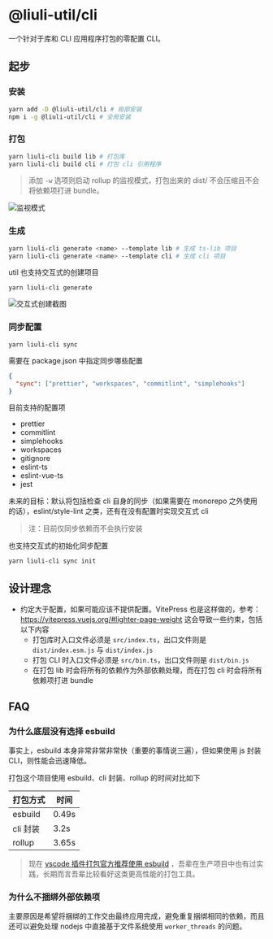 # @liuli-util/cli

一个针对于库和 CLI 应用程序打包的零配置 CLI。

## 起步

### 安装

```sh
yarn add -D @liuli-util/cli # 局部安装
npm i -g @liuli-util/cli # 全局安装
```

### 打包

```sh
yarn liuli-cli build lib # 打包库
yarn liuli-cli build cli # 打包 cli 引用程序
```

> 添加 `-w` 选项则启动 rollup 的监视模式，打包出来的 dist/ 不会压缩且不会将依赖项打进 bundle。

![监视模式](https://liuli.dev/images/liuli-cli%20%E7%9B%91%E8%A7%86%E6%A8%A1%E5%BC%8F.gif)

### 生成

```sh
yarn liuli-cli generate <name> --template lib # 生成 ts-lib 项目
yarn liuli-cli generate <name> --template cli # 生成 cli 项目
```

util 也支持交互式的创建项目

```shell
yarn liuli-cli generate
```

![交互式创建截图](./docs/交互式创建截图.gif)

### 同步配置

```shell
yarn liuli-cli sync
```

需要在 package.json 中指定同步哪些配置

```json
{
  "sync": ["prettier", "workspaces", "commitlint", "simplehooks"]
}
```

目前支持的配置项

- prettier
- commitlint
- simplehooks
- workspaces
- gitignore
- eslint-ts
- eslint-vue-ts
- jest

未来的目标：默认将包括检查 cli 自身的同步（如果需要在 monorepo 之外使用的话），eslint/style-lint 之类，还有在没有配置时实现交互式 cli

> 注：目前仅同步依赖而不会执行安装

也支持交互式的初始化同步配置

```shell
yarn liuli-cli sync init
```

## 设计理念

- 约定大于配置，如果可能应该不提供配置。VitePress 也是这样做的，参考：https://vitepress.vuejs.org/#lighter-page-weight 这会导致一些约束，包括以下内容
  - 打包库时入口文件必须是 `src/index.ts`，出口文件则是 `dist/index.esm.js` 与 `dist/index.js`
  - 打包 CLI 时入口文件必须是 `src/bin.ts`，出口文件则是 `dist/bin.js`
  - 在打包 lib 时会将所有的依赖作为外部依赖处理，而在打包 cli 时会将所有依赖项打进 bundle

## FAQ

### 为什么底层没有选择 esbuild

事实上，esbuild 本身非常非常非常快（重要的事情说三遍），但如果使用 js 封装 CLI，则性能会迅速降低。

打包这个项目使用 esbuild、cli 封装、rollup 的时间对比如下

| 打包方式 | 时间  |
| -------- | ----- |
| esbuild  | 0.49s |
| cli 封装 | 3.2s  |
| rollup   | 3.65s |

> 现在 [vscode 插件打包官方推荐使用 esbuild](https://code.visualstudio.com/api/working-with-extensions/bundling-extension) ，吾辈在生产项目中也有过实践，长期而言吾辈比较看好这类更高性能的打包工具。

### 为什么不捆绑外部依赖项

主要原因是希望将捆绑的工作交由最终应用完成，避免重复捆绑相同的依赖，而且还可以避免处理 nodejs 中直接基于文件系统使用 `worker_threads` 的问题。
